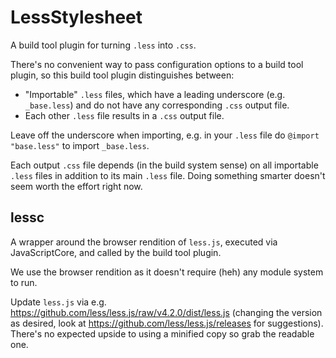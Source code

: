 # LessStylesheet

A build tool plugin for turning `.less` into `.css`.

There's no convenient way to pass configuration options to a build tool plugin, so this build tool plugin distinguishes between:

* "Importable" `.less` files, which have a leading underscore (e.g. `_base.less`) and do not have any corresponding `.css` output file.
* Each other `.less` file results in a `.css` output file.

Leave off the underscore when importing, e.g. in your `.less` file do `@import "base.less"` to import `_base.less`.

Each output `.css` file depends (in the build system sense) on all importable `.less` files in addition to its main `.less` file. Doing something smarter doesn't seem worth the effort right now.

## lessc

A wrapper around the browser rendition of `less.js`, executed via JavaScriptCore, and called by the build tool plugin.

We use the browser rendition as it doesn't require (heh) any module system to run.

Update `less.js` via e.g. https://github.com/less/less.js/raw/v4.2.0/dist/less.js (changing the version as desired, look at https://github.com/less/less.js/releases for suggestions). There's no expected upside to using a minified copy so grab the readable one.
